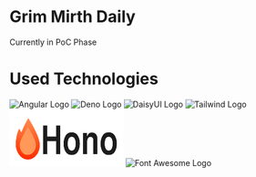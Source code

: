 ﻿# Grim Mirth Daily

Currently in PoC Phase

# Used Technologies

<span>
  <img src="https://miro.medium.com/v2/1*Klh1l7wkoG6PDPb9A5oCHQ.png" alt="Angular Logo" height="100" width="100">
  <img src="https://denolib.github.io/high-res-deno-logo/deno_hr_circle.png" alt="Deno Logo" height="100" width="100">
  <img src="https://daisyui.com/images/daisyui-logo/daisyui-logomark-1024-1024.png" alt="DaisyUI Logo" height="100" width="100">
  <img src="https://upload.wikimedia.org/wikipedia/commons/d/d5/Tailwind_CSS_Logo.svg" alt="Tailwind Logo" height="100" width="100">
  <img src="https://raw.githubusercontent.com/honojs/hono/main/docs/images/hono-title.png" alt="Hono Logo" height="100" width="200">
  <img src="https://appmarket.unbounce.com/uploads/application/logos/phpy6zmkz-62e0093d9c997.svg" alt="Font Awesome Logo" height="100" width="100">
</span>

